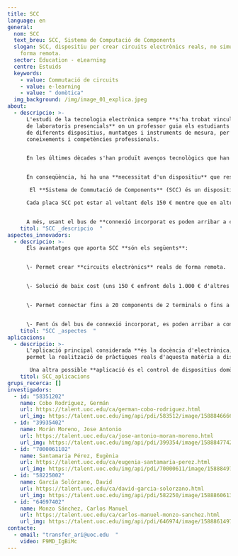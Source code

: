 ```yaml
---
title: SCC
language: en
general:
  nom: SCC
  text_breu: SCC, Sistema de Computació de Components
  slogan: SCC, dispositiu per crear circuits electrònics reals, no simulats, de
    forma remota.
  sector: Education - eLearning
  centre: Estuids
  keywords:
    - value: Commutació de circuits
    - value: e-learning
    - value: " domòtica"
  img_background: /img/image_01_explica.jpeg
about:
  - descripcio: >-
      L'estudi de la tecnologia electrònica sempre **s'ha trobat vinculat a l'ús
      de laboratoris presencials** on un professor guia els estudiants en l'ús
      de diferents dispositius, muntatges i instruments de mesura, per adquirir
      coneixements i competències professionals. 


      En les últimes dècades s'han produït avenços tecnològics que han permès canvis significatius en els models **pedagògics d'ensenyament-aprenentatge**, obrint la porta a l'ensenyament virtual (o a distància) de competències tecnològiques, entre les quals hi ha les de l'àmbit de l'electrònica. Actualment, tant en models presencials com virtuals, l'estudiant s'ha convertit en l'eix fonamental del procés d'ensenyament-aprenentatge i resulta bàsic proporcionar noves eines per a l'adquisició d'aquestes competències. 


      En conseqüència, hi ha una **necessitat d'un dispositiu** que resolgui almenys parcialment els problemes esmentats anteriorment.

       El **Sistema de Commutació de Components** (SCC) és un dispositiu per crear circuits electrònics reals, no simulats, de forma remota pensat per salvar les limitacions que ofereixen actualment els productes existents com Visir. SCC busca ser una eina per a l'elecció dinàmica d'elements electrònics per crear un circuit i a un baix cost. 

      Cada placa SCC pot estar al voltant dels 150 € mentre que en altres solucions ronda els 1.000 €. Cada placa d'SCC permet connectar fins a 20 components de 2 terminals o fins a 10 components de 3 terminals, que **es connecten a un equip de computació estàndard** (PC) sense maquinari afegit, i això fa que no siguin necessaris equips concrets com National Instruments. 


      A més, usant el bus de **connexió incorporat es poden arribar a connectar 255 matrius**. D'altra banda, el seu ús és senzill: únicament cal col·locar els components en la matriu, sense necessitat de connectar-los directament amb cable.
    titol: "SCC _descripcio  "
aspectes_innovadors:
  - descripcio: >-
      Els avantatges que aporta SCC **són els següents**: 


      \- Permet crear **circuits electrònics** reals de forma remota.


      \- Solució de baix cost (uns 150 € enfront dels 1.000 € d'altres solucions). 


      \- Permet connectar fins a 20 components de 2 terminals o fins a 10 components de 3 terminals, **sense maquinari afegit.**


      \- Fent ús del bus de connexió incorporat, es poden arribar a connectar fins a 255 matrius de components.
    titol: "SCC _aspectes  "
aplicacions:
  - descripcio: >-
      L'aplicació principal considerada **és la docència d'electrònica,** que
      permet la realització de pràctiques reals d'aquesta matèria a distància.

       Una altra possible **aplicació és el control de dispositius domòtics**.
    titol: SCC_aplicacions
grups_recerca: []
investigadors:
  - id: "58351202"
    name: Cobo Rodríguez, Germán
    url: https://talent.uoc.edu/ca/german-cobo-rodriguez.html
    url_img: https://talent.uoc.edu/img/api/pdi/583512/image/1588846666246
  - id: "39935402"
    name: Morán Moreno, Jose Antonio
    url: https://talent.uoc.edu/ca/jose-antonio-moran-moreno.html
    url_img: https://talent.uoc.edu/img/api/pdi/399354/image/1588847742038
  - id: "7000061102"
    name: Santamaria Pérez, Eugènia
    url: https://talent.uoc.edu/ca/eugenia-santamaria-perez.html
    url_img: https://talent.uoc.edu/img/api/pdi/70000611/image/1588849761330
  - id: "58225002"
    name: García Solórzano, David
    url: https://talent.uoc.edu/ca/david-garcia-solorzano.html
    url_img: https://talent.uoc.edu/img/api/pdi/582250/image/1588860613822
  - id: "64697402"
    name: Monzo Sánchez, Carlos Manuel
    url: https://talent.uoc.edu/ca/carlos-manuel-monzo-sanchez.html
    url_img: https://talent.uoc.edu/img/api/pdi/646974/image/1588861497239
contacte:
  - email: "transfer_ari@uoc.edu  "
    video: F9MD_IgBiMc
---
```

